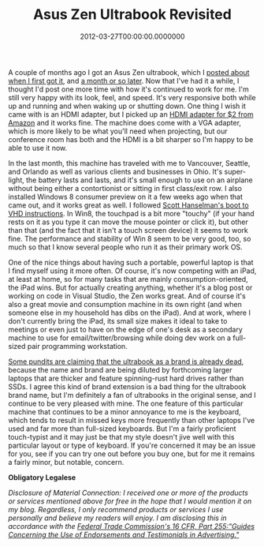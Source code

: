 ﻿---
title: Asus Zen Ultrabook Revisited
date: "2012-03-27T00:00:00.0000000"
featuredImage: /img/asus.jpg
---

A couple of months ago I got an Asus Zen ultrabook, which I [posted about when I first got it](http://ardalis.com/Asus-Zen-Ultrabook-First-Impressions), and [a month or so later](http://ardalis.com/asus-zen-ultrabook-one-month-later). Now that I've had it a while, I thought I'd post one more time with how it's continued to work for me. I'm still very happy with its look, feel, and speed. It's very responsive both while up and running and when waking up or shutting down. One thing I wish it came with is an HDMI adapter, but I picked up an [HDMI adapter for $2 from Amazon](http://www.amazon.com/gp/product/B004I4YPB4/ref=as_li_ss_tl?ie=UTF8&tag=aspalliancecom&linkCode=as2&camp=1789&creative=390957&creativeASIN=B004I4YPB4) and it works fine. The machine does come with a VGA adapter, which is more likely to be what you'll need when projecting, but our conference room has both and the HDMI is a bit sharper so I'm happy to be able to use it now.

In the last month, this machine has traveled with me to Vancouver, Seattle, and Orlando as well as various clients and businesses in Ohio. It's super-light, the battery lasts and lasts, and it's small enough to use on an airplane without being either a contortionist or sitting in first class/exit row. I also installed Windows 8 consumer preview on it a few weeks ago when that came out, and it works great as well. I followed [Scott Hanselman's boot to VHD instructions](http://www.hanselman.com/blog/GuideToInstallingAndBootingWindows8DeveloperPreviewOffAVHDVirtualHardDisk.aspx). In Win8, the touchpad is a bit more "touchy" (if your hand rests on it as you type it can move the mouse pointer or click it), but other than that (and the fact that it isn't a touch screen device) it seems to work fine. The performance and stability of Win 8 seem to be very good, too, so much so that I know several people who run it as their primary work OS.

One of the nice things about having such a portable, powerful laptop is that I find myself using it more often. Of course, it's now competing with an iPad, at least at home, so for many tasks that are mainly consumption-oriented, the iPad wins. But for actually creating anything, whether it's a blog post or working on code in Visual Studio, the Zen works great. And of course it's also a great movie and consumption machine in its own right (and when someone else in my household has dibs on the iPad). And at work, where I don't currently bring the iPad, its small size makes it ideal to take to meetings or even just to have on the edge of one's desk as a secondary machine to use for email/twitter/browsing while doing dev work on a full-sized pair programming workstation.

[Some pundits are claiming that the ultrabook as a brand is already dead](http://news.cnet.com/8301-17938_105-57404752-1/how-the-pc-industry-killed-the-ultrabook), because the name and brand are being diluted by forthcoming larger laptops that are thicker and feature spinning-rust hard drives rather than SSDs. I agree this kind of brand extension is a bad thing for the ultrabook brand name, but I'm definitely a fan of ultrabooks in the original sense, and I continue to be very pleased with mine. The one feature of this particular machine that continues to be a minor annoyance to me is the keyboard, which tends to result in missed keys more frequently than other laptops I've used and far more than full-sized keyboards. But I'm a fairly proficient touch-typist and it may just be that my style doesn't jive well with this particular layout or type of keyboard. If you're concerned it may be an issue for you, see if you can try one out before you buy one, but for me it remains a fairly minor, but notable, concern.

**Obligatory Legalese**

_Disclosure of Material Connection: I received one or more of the products or services mentioned above for free in the hope that I would mention it on my blog. Regardless, I only recommend products or services I use personally and believe my readers will enjoy. I am disclosing this in accordance with the [Federal Trade Commission's 16 CFR, Part 255:"Guides Concerning the Use of Endorsements and Testimonials in Advertising."](http://www.access.gpo.gov/nara/cfr/waisidx_03/16cfr255_03.html)_

